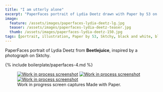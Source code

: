 ```yaml
---
title: "I am utterly alone"
excerpt: "PaperFaces portrait of Lydia Deetz drawn with Paper by 53 on an iPad."
image: 
  feature: /assets/images/paperfaces-lydia-deetz-lg.jpg
  teaser: /assets/images/paperfaces-lydia-deetz-teaser.jpg
  thumb: /assets/images/paperfaces-lydia-deetz-150.jpg
tags: [portrait, illustration, Paper by 53, Sktchy, black and white, blend]
---
```


PaperFaces portrait of Lydia Deetz from **Beetlejuice**, inspired by a photograph on Sktchy.

{% include boilerplate/paperfaces-4.md %}

<figure class="third">
  <a href="{{ site.url }}/assets/images/paperfaces-lydia-deetz-process-1-lg.jpg"><img src="{{ site.url }}/assets/images/paperfaces-lydia-deetz-process-1-600.jpg" alt="Work in process screenshot"></a>
  <a href="{{ site.url }}/assets/images/paperfaces-lydia-deetz-process-2-lg.jpg"><img src="{{ site.url }}/assets/images/paperfaces-lydia-deetz-process-2-600.jpg" alt="Work in process screenshot"></a>
  <a href="{{ site.url }}/assets/images/paperfaces-lydia-deetz-process-3-lg.jpg"><img src="{{ site.url }}/assets/images/paperfaces-lydia-deetz-process-3-600.jpg" alt="Work in process screenshot"></a>
  <figcaption>Work in progress screen captures Made with Paper.</figcaption>
</figure>
